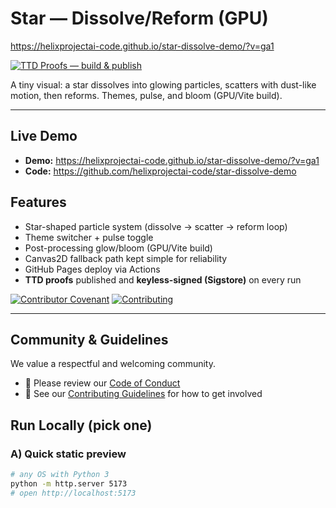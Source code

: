 # Star — Dissolve/Reform (GPU)

https://helixprojectai-code.github.io/star-dissolve-demo/?v=ga1

[![TTD Proofs — build & publish](https://github.com/helixprojectai-code/star-dissolve-demo/actions/workflows/ttd-proofs.yml/badge.svg)](../../actions)

A tiny visual: a star dissolves into glowing particles, scatters with dust-like motion, then reforms. Themes, pulse, and bloom (GPU/Vite build).

---

## Live Demo
- **Demo:** https://helixprojectai-code.github.io/star-dissolve-demo/?v=ga1
- **Code:** https://github.com/helixprojectai-code/star-dissolve-demo

## Features
- Star-shaped particle system (dissolve → scatter → reform loop)
- Theme switcher + pulse toggle
- Post-processing glow/bloom (GPU/Vite build)
- Canvas2D fallback path kept simple for reliability
- GitHub Pages deploy via Actions
- **TTD proofs** published and **keyless-signed (Sigstore)** on every run


<!-- Project Badges -->
[![Contributor Covenant](https://img.shields.io/badge/Code%20of%20Conduct-Contributor%20Covenant-blue.svg)](./CODE_OF_CONDUCT.md)
[![Contributing](https://img.shields.io/badge/Contributing-Guidelines-brightgreen.svg)](./CONTRIBUTING.md)

---

## Community & Guidelines

We value a respectful and welcoming community.

- 📜 Please review our [Code of Conduct](./CODE_OF_CONDUCT.md)
- 🤝 See our [Contributing Guidelines](./CONTRIBUTING.md) for how to get involved


## Run Locally (pick one)

### A) Quick static preview
```bash
# any OS with Python 3
python -m http.server 5173
# open http://localhost:5173


